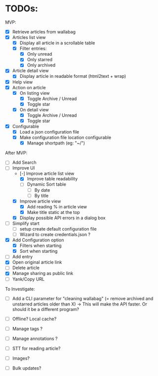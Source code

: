 # TODOs:

MVP:

- [x] Retrieve articles from wallabag
- [x] Articles list view
  - [x] Display all article in a scrollable table
  - [x] Filter entries:
    - [x] Only unread
    - [x] Only starred
    - [x] Only archived
- [x] Article detail view
  - [x] Display article in readable format (html2text + wrap)
- [x] Help view
- [x] Action on article
  - [x] On listing view
    - [x] Toggle Archive / Unread
    - [x] Toggle star
  - [x] On detail view
    - [x] Toggle Archive / Unread
    - [x] Toggle star
- [x] Configurable
  - [x] Load a json configuration file
  - [x] Make configuration file location configurable
    - [x] Manage shortpath (eg: "~/")

After MVP:

- [ ] Add Search
- [ ] Improve UI
  - [-] Improve article list view
    - [x] Improve table readability
    - [ ] Dynamic Sort table
      - [ ] By date
      - [ ] By title
  - [x] Improve article view
    - [x] Add reading % in article view
    - [x] Make title static at the top
  - [x] Display possible API errors in a dialog box
- [ ] Simplify start
  - [ ] setup create default configuration file
  - [ ] Wizard to create credentials.json ?
- [x] Add Configuration option
  - [x] Filters when starting
  - [x] Sort when starting
- [ ] Add entry
- [x] Open original article link
- [ ] Delete article
- [x] Manage sharing as public link
- [ ] Yank/Copy URL

To Investigate:

- [ ] Add a CLI parameter for "cleaning wallabag" (= remove archived and unstarred articles older than X) → This will make the API faster. Or should it be a different program?
- [ ] Offline? Local cache?
- [ ] Manage tags ?
- [ ] Manage annotations ?
- [ ] STT for reading article?
- [ ] Images?
- [ ] Bulk updates?

